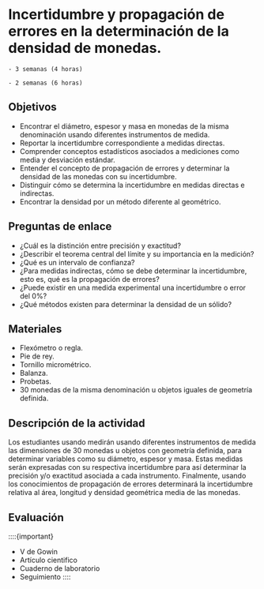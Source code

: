 # Incertidumbre y propagación de errores en la determinación de la densidad de monedas.

```{dropdown} **Duración sugerida**
- 3 semanas (4 horas)

- 2 semanas (6 horas)
```


## Objetivos
* Encontrar el diámetro, espesor y masa en monedas de la misma denominación usando diferentes instrumentos de medida.
* Reportar la incertidumbre correspondiente a medidas directas.
* Comprender conceptos estadísticos asociados a mediciones como media y desviación estándar.
* Entender el concepto de propagación de errores y determinar la densidad de las monedas con su incertidumbre.
* Distinguir cómo se determina la incertidumbre en medidas directas e indirectas.
* Encontrar la densidad por un método diferente al geométrico. 

## Preguntas de enlace
- ¿Cuál es la distinción entre precisión y exactitud?
- ¿Describir el teorema central del límite y su importancia en la medición?
- ¿Qué es un intervalo de confianza?
- ¿Para medidas indirectas, cómo se debe determinar la incertidumbre, esto es, qué es la propagación de errores?
- ¿Puede existir en una medida experimental una incertidumbre o error del 0%?
- ¿Qué métodos existen para determinar la densidad de un sólido?

## Materiales
* Flexómetro o regla.
* Pie de rey.
* Tornillo micrométrico.
* Balanza.
* Probetas.
* 30 monedas de la misma denominación u objetos iguales de geometría definida.

## Descripción de la actividad
Los estudiantes usando medirán usando diferentes instrumentos de medida las dimensiones de 30 monedas u objetos con geometría definida, para determinar variables como su diámetro, espesor y masa. Estas medidas serán expresadas con su respectiva incertidumbre para así determinar la precisión y/o exactitud asociada a cada instrumento. Finalmente, usando los conocimientos de propagación de errores determinará la incertidumbre relativa al área, longitud y densidad geométrica media de las monedas. 

## Evaluación 
::::{important}
* V de Gowin
* Artículo cientifico
* Cuaderno de laboratorio
* Seguimiento
::::
